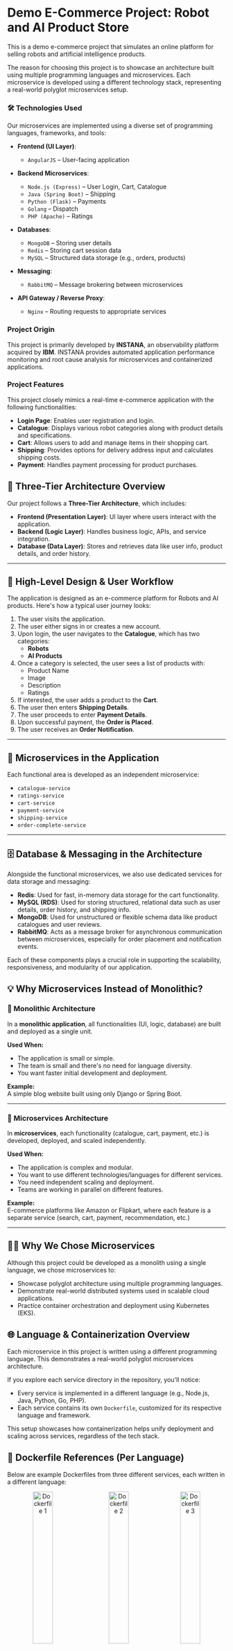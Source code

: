 # Demo E-Commerce Project: Robot and AI Product Store

This is a demo e-commerce project that simulates an online platform for selling robots and artificial intelligence products.

The reason for choosing this project is to showcase an architecture built using multiple programming languages and microservices. Each microservice is developed using a different technology stack, representing a real-world polyglot microservices setup.

### 🛠️ Technologies Used

Our microservices are implemented using a diverse set of programming languages, frameworks, and tools:

- **Frontend (UI Layer)**:  
  - `AngularJS` – User-facing application

- **Backend Microservices**:
  - `Node.js (Express)` – User Login, Cart, Catalogue
  - `Java (Spring Boot)` – Shipping
  - `Python (Flask)` – Payments
  - `Golang` – Dispatch
  - `PHP (Apache)` – Ratings

- **Databases**:
  - `MongoDB` – Storing user details
  - `Redis` – Storing cart session data
  - `MySQL` – Structured data storage (e.g., orders, products)

- **Messaging**:
  - `RabbitMQ` – Message brokering between microservices

- **API Gateway / Reverse Proxy**:
  - `Nginx` – Routing requests to appropriate services


### Project Origin

This project is primarily developed by **INSTANA**, an observability platform acquired by **IBM**. INSTANA provides automated application performance monitoring and root cause analysis for microservices and containerized applications.

### Project Features

This project closely mimics a real-time e-commerce application with the following functionalities:

- **Login Page**: Enables user registration and login.
- **Catalogue**: Displays various robot categories along with product details and specifications.
- **Cart**: Allows users to add and manage items in their shopping cart.
- **Shipping**: Provides options for delivery address input and calculates shipping costs.
- **Payment**: Handles payment processing for product purchases.

## 🧱 Three-Tier Architecture Overview

Our project follows a **Three-Tier Architecture**, which includes:

- **Frontend (Presentation Layer)**: UI layer where users interact with the application.
- **Backend (Logic Layer)**: Handles business logic, APIs, and service integration.
- **Database (Data Layer)**: Stores and retrieves data like user info, product details, and order history.

---

## 📐 High-Level Design & User Workflow

The application is designed as an e-commerce platform for Robots and AI products. Here's how a typical user journey looks:

1. The user visits the application.
2. The user either signs in or creates a new account.
3. Upon login, the user navigates to the **Catalogue**, which has two categories:
   - **Robots**
   - **AI Products**
4. Once a category is selected, the user sees a list of products with:
   - Product Name
   - Image
   - Description
   - Ratings
5. If interested, the user adds a product to the **Cart**.
6. The user then enters **Shipping Details**.
7. The user proceeds to enter **Payment Details**.
8. Upon successful payment, the **Order is Placed**.
9. The user receives an **Order Notification**.

---

## 🧩 Microservices in the Application

Each functional area is developed as an independent microservice:

- `catalogue-service`
- `ratings-service`
- `cart-service`
- `payment-service`
- `shipping-service`
- `order-complete-service`

---

## 🗄️ Database & Messaging in the Architecture

Alongside the functional microservices, we also use dedicated services for data storage and messaging:

- **Redis**: Used for fast, in-memory data storage for the cart functionality.
- **MySQL (RDS)**: Used for storing structured, relational data such as user details, order history, and shipping info.
- **MongoDB**: Used for unstructured or flexible schema data like product catalogues and user reviews.
- **RabbitMQ**: Acts as a message broker for asynchronous communication between microservices, especially for order placement and notification events.

Each of these components plays a crucial role in supporting the scalability, responsiveness, and modularity of our application.


## 💡 Why Microservices Instead of Monolithic?

### 🔸 Monolithic Architecture

In a **monolithic application**, all functionalities (UI, logic, database) are built and deployed as a single unit.

**Used When:**
- The application is small or simple.
- The team is small and there's no need for language diversity.
- You want faster initial development and deployment.

**Example:**  
A simple blog website built using only Django or Spring Boot.

---

### 🔹 Microservices Architecture

In **microservices**, each functionality (catalogue, cart, payment, etc.) is developed, deployed, and scaled independently.

**Used When:**
- The application is complex and modular.
- You want to use different technologies/languages for different services.
- You need independent scaling and deployment.
- Teams are working in parallel on different features.

**Example:**  
E-commerce platforms like Amazon or Flipkart, where each feature is a separate service (search, cart, payment, recommendation, etc.)

---

## 🧑‍💻 Why We Chose Microservices

Although this project could be developed as a monolith using a single language, we chose microservices to:

- Showcase polyglot architecture using multiple programming languages.
- Demonstrate real-world distributed systems used in scalable cloud applications.
- Practice container orchestration and deployment using Kubernetes (EKS).

## 🌐 Language & Containerization Overview

Each microservice in this project is written using a different programming language. This demonstrates a real-world polyglot microservices architecture.

If you explore each service directory in the repository, you'll notice:

- Every service is implemented in a different language (e.g., Node.js, Java, Python, Go, PHP).
- Each service contains its own `Dockerfile`, customized for its respective language and framework.

This setup showcases how containerization helps unify deployment and scaling across services, regardless of the tech stack.

## 📸 Dockerfile References (Per Language)

Below are example Dockerfiles from three different services, each written in a different language:

<p align="center">
  <img src="../docs/images/docker-1.png" alt="Dockerfile 1" width="30%" style="margin-right: 10px;">
  <img src="../docs/images/docker-2.png" alt="Dockerfile 2" width="30%" style="margin: 0 10px;">
  <img src="../docs/images/docker-3.png" alt="Dockerfile 3" width="30%">
</p>


## 🚀 EKS Cluster Setup

To deploy this application on Amazon EKS, follow the instructions in the link below:

👉 [EKS Cluster Setup Guide](docs/eks-setup.md)
